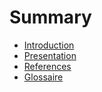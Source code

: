 # Summary

* [Introduction](README.md)
* [Presentation](presentation.md)
* [References](references.md)
* [Glossaire](GLOSSARY.md)
